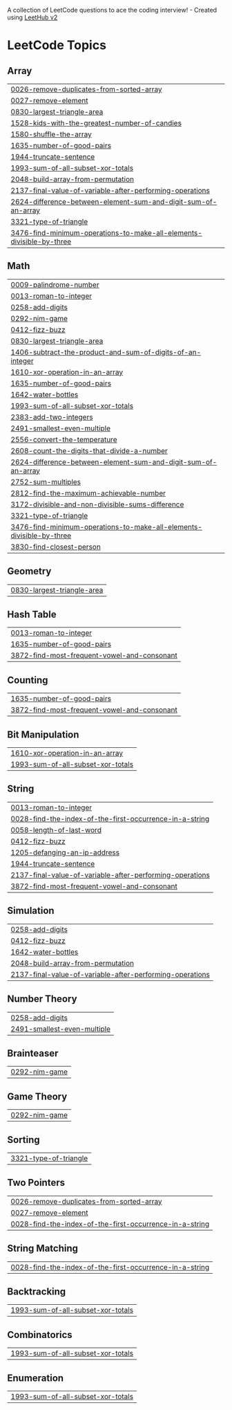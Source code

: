 A collection of LeetCode questions to ace the coding interview! - Created using [LeetHub v2](https://github.com/arunbhardwaj/LeetHub-2.0)
<!---LeetCode Topics Start-->
# LeetCode Topics
## Array
|  |
| ------- |
| [0026-remove-duplicates-from-sorted-array](https://github.com/thasneem04/LeetCode/tree/master/0026-remove-duplicates-from-sorted-array) |
| [0027-remove-element](https://github.com/thasneem04/LeetCode/tree/master/0027-remove-element) |
| [0830-largest-triangle-area](https://github.com/thasneem04/LeetCode/tree/master/0830-largest-triangle-area) |
| [1528-kids-with-the-greatest-number-of-candies](https://github.com/thasneem04/LeetCode/tree/master/1528-kids-with-the-greatest-number-of-candies) |
| [1580-shuffle-the-array](https://github.com/thasneem04/LeetCode/tree/master/1580-shuffle-the-array) |
| [1635-number-of-good-pairs](https://github.com/thasneem04/LeetCode/tree/master/1635-number-of-good-pairs) |
| [1944-truncate-sentence](https://github.com/thasneem04/LeetCode/tree/master/1944-truncate-sentence) |
| [1993-sum-of-all-subset-xor-totals](https://github.com/thasneem04/LeetCode/tree/master/1993-sum-of-all-subset-xor-totals) |
| [2048-build-array-from-permutation](https://github.com/thasneem04/LeetCode/tree/master/2048-build-array-from-permutation) |
| [2137-final-value-of-variable-after-performing-operations](https://github.com/thasneem04/LeetCode/tree/master/2137-final-value-of-variable-after-performing-operations) |
| [2624-difference-between-element-sum-and-digit-sum-of-an-array](https://github.com/thasneem04/LeetCode/tree/master/2624-difference-between-element-sum-and-digit-sum-of-an-array) |
| [3321-type-of-triangle](https://github.com/thasneem04/LeetCode/tree/master/3321-type-of-triangle) |
| [3476-find-minimum-operations-to-make-all-elements-divisible-by-three](https://github.com/thasneem04/LeetCode/tree/master/3476-find-minimum-operations-to-make-all-elements-divisible-by-three) |
## Math
|  |
| ------- |
| [0009-palindrome-number](https://github.com/thasneem04/LeetCode/tree/master/0009-palindrome-number) |
| [0013-roman-to-integer](https://github.com/thasneem04/LeetCode/tree/master/0013-roman-to-integer) |
| [0258-add-digits](https://github.com/thasneem04/LeetCode/tree/master/0258-add-digits) |
| [0292-nim-game](https://github.com/thasneem04/LeetCode/tree/master/0292-nim-game) |
| [0412-fizz-buzz](https://github.com/thasneem04/LeetCode/tree/master/0412-fizz-buzz) |
| [0830-largest-triangle-area](https://github.com/thasneem04/LeetCode/tree/master/0830-largest-triangle-area) |
| [1406-subtract-the-product-and-sum-of-digits-of-an-integer](https://github.com/thasneem04/LeetCode/tree/master/1406-subtract-the-product-and-sum-of-digits-of-an-integer) |
| [1610-xor-operation-in-an-array](https://github.com/thasneem04/LeetCode/tree/master/1610-xor-operation-in-an-array) |
| [1635-number-of-good-pairs](https://github.com/thasneem04/LeetCode/tree/master/1635-number-of-good-pairs) |
| [1642-water-bottles](https://github.com/thasneem04/LeetCode/tree/master/1642-water-bottles) |
| [1993-sum-of-all-subset-xor-totals](https://github.com/thasneem04/LeetCode/tree/master/1993-sum-of-all-subset-xor-totals) |
| [2383-add-two-integers](https://github.com/thasneem04/LeetCode/tree/master/2383-add-two-integers) |
| [2491-smallest-even-multiple](https://github.com/thasneem04/LeetCode/tree/master/2491-smallest-even-multiple) |
| [2556-convert-the-temperature](https://github.com/thasneem04/LeetCode/tree/master/2556-convert-the-temperature) |
| [2608-count-the-digits-that-divide-a-number](https://github.com/thasneem04/LeetCode/tree/master/2608-count-the-digits-that-divide-a-number) |
| [2624-difference-between-element-sum-and-digit-sum-of-an-array](https://github.com/thasneem04/LeetCode/tree/master/2624-difference-between-element-sum-and-digit-sum-of-an-array) |
| [2752-sum-multiples](https://github.com/thasneem04/LeetCode/tree/master/2752-sum-multiples) |
| [2812-find-the-maximum-achievable-number](https://github.com/thasneem04/LeetCode/tree/master/2812-find-the-maximum-achievable-number) |
| [3172-divisible-and-non-divisible-sums-difference](https://github.com/thasneem04/LeetCode/tree/master/3172-divisible-and-non-divisible-sums-difference) |
| [3321-type-of-triangle](https://github.com/thasneem04/LeetCode/tree/master/3321-type-of-triangle) |
| [3476-find-minimum-operations-to-make-all-elements-divisible-by-three](https://github.com/thasneem04/LeetCode/tree/master/3476-find-minimum-operations-to-make-all-elements-divisible-by-three) |
| [3830-find-closest-person](https://github.com/thasneem04/LeetCode/tree/master/3830-find-closest-person) |
## Geometry
|  |
| ------- |
| [0830-largest-triangle-area](https://github.com/thasneem04/LeetCode/tree/master/0830-largest-triangle-area) |
## Hash Table
|  |
| ------- |
| [0013-roman-to-integer](https://github.com/thasneem04/LeetCode/tree/master/0013-roman-to-integer) |
| [1635-number-of-good-pairs](https://github.com/thasneem04/LeetCode/tree/master/1635-number-of-good-pairs) |
| [3872-find-most-frequent-vowel-and-consonant](https://github.com/thasneem04/LeetCode/tree/master/3872-find-most-frequent-vowel-and-consonant) |
## Counting
|  |
| ------- |
| [1635-number-of-good-pairs](https://github.com/thasneem04/LeetCode/tree/master/1635-number-of-good-pairs) |
| [3872-find-most-frequent-vowel-and-consonant](https://github.com/thasneem04/LeetCode/tree/master/3872-find-most-frequent-vowel-and-consonant) |
## Bit Manipulation
|  |
| ------- |
| [1610-xor-operation-in-an-array](https://github.com/thasneem04/LeetCode/tree/master/1610-xor-operation-in-an-array) |
| [1993-sum-of-all-subset-xor-totals](https://github.com/thasneem04/LeetCode/tree/master/1993-sum-of-all-subset-xor-totals) |
## String
|  |
| ------- |
| [0013-roman-to-integer](https://github.com/thasneem04/LeetCode/tree/master/0013-roman-to-integer) |
| [0028-find-the-index-of-the-first-occurrence-in-a-string](https://github.com/thasneem04/LeetCode/tree/master/0028-find-the-index-of-the-first-occurrence-in-a-string) |
| [0058-length-of-last-word](https://github.com/thasneem04/LeetCode/tree/master/0058-length-of-last-word) |
| [0412-fizz-buzz](https://github.com/thasneem04/LeetCode/tree/master/0412-fizz-buzz) |
| [1205-defanging-an-ip-address](https://github.com/thasneem04/LeetCode/tree/master/1205-defanging-an-ip-address) |
| [1944-truncate-sentence](https://github.com/thasneem04/LeetCode/tree/master/1944-truncate-sentence) |
| [2137-final-value-of-variable-after-performing-operations](https://github.com/thasneem04/LeetCode/tree/master/2137-final-value-of-variable-after-performing-operations) |
| [3872-find-most-frequent-vowel-and-consonant](https://github.com/thasneem04/LeetCode/tree/master/3872-find-most-frequent-vowel-and-consonant) |
## Simulation
|  |
| ------- |
| [0258-add-digits](https://github.com/thasneem04/LeetCode/tree/master/0258-add-digits) |
| [0412-fizz-buzz](https://github.com/thasneem04/LeetCode/tree/master/0412-fizz-buzz) |
| [1642-water-bottles](https://github.com/thasneem04/LeetCode/tree/master/1642-water-bottles) |
| [2048-build-array-from-permutation](https://github.com/thasneem04/LeetCode/tree/master/2048-build-array-from-permutation) |
| [2137-final-value-of-variable-after-performing-operations](https://github.com/thasneem04/LeetCode/tree/master/2137-final-value-of-variable-after-performing-operations) |
## Number Theory
|  |
| ------- |
| [0258-add-digits](https://github.com/thasneem04/LeetCode/tree/master/0258-add-digits) |
| [2491-smallest-even-multiple](https://github.com/thasneem04/LeetCode/tree/master/2491-smallest-even-multiple) |
## Brainteaser
|  |
| ------- |
| [0292-nim-game](https://github.com/thasneem04/LeetCode/tree/master/0292-nim-game) |
## Game Theory
|  |
| ------- |
| [0292-nim-game](https://github.com/thasneem04/LeetCode/tree/master/0292-nim-game) |
## Sorting
|  |
| ------- |
| [3321-type-of-triangle](https://github.com/thasneem04/LeetCode/tree/master/3321-type-of-triangle) |
## Two Pointers
|  |
| ------- |
| [0026-remove-duplicates-from-sorted-array](https://github.com/thasneem04/LeetCode/tree/master/0026-remove-duplicates-from-sorted-array) |
| [0027-remove-element](https://github.com/thasneem04/LeetCode/tree/master/0027-remove-element) |
| [0028-find-the-index-of-the-first-occurrence-in-a-string](https://github.com/thasneem04/LeetCode/tree/master/0028-find-the-index-of-the-first-occurrence-in-a-string) |
## String Matching
|  |
| ------- |
| [0028-find-the-index-of-the-first-occurrence-in-a-string](https://github.com/thasneem04/LeetCode/tree/master/0028-find-the-index-of-the-first-occurrence-in-a-string) |
## Backtracking
|  |
| ------- |
| [1993-sum-of-all-subset-xor-totals](https://github.com/thasneem04/LeetCode/tree/master/1993-sum-of-all-subset-xor-totals) |
## Combinatorics
|  |
| ------- |
| [1993-sum-of-all-subset-xor-totals](https://github.com/thasneem04/LeetCode/tree/master/1993-sum-of-all-subset-xor-totals) |
## Enumeration
|  |
| ------- |
| [1993-sum-of-all-subset-xor-totals](https://github.com/thasneem04/LeetCode/tree/master/1993-sum-of-all-subset-xor-totals) |
<!---LeetCode Topics End-->